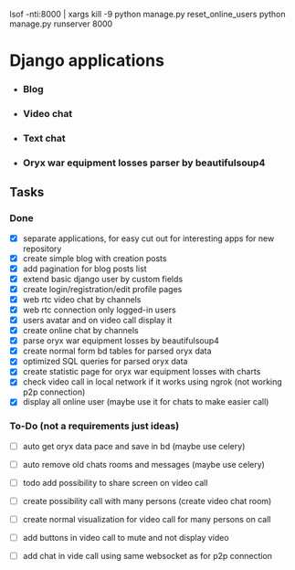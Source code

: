  lsof -nti:8000 | xargs kill -9 
 python manage.py reset_online_users
 python manage.py runserver 8000
# Django applications 
- ### Blog
- ### Video chat
- ### Text chat
- ### Oryx war equipment losses parser by beautifulsoup4
## Tasks

### Done
- [x] separate applications, for easy cut out for interesting apps for new repository
- [x] create simple blog with creation posts
- [x] add pagination for blog posts list
- [x] extend basic django user by custom fields
- [x] create login/registration/edit profile pages
- [x] web rtc video chat by channels
- [x] web rtc connection only logged-in users
- [x] users avatar and on video call display it
- [x] create online chat by channels
- [x] parse oryx war equipment losses by beautifulsoup4
- [x] create normal form bd tables for parsed oryx data
- [x] optimized SQL queries for parsed oryx data
- [x] create statistic page for oryx war equipment losses with charts
- [x] check video call in local network if it works using ngrok (not working p2p connection)
- [x] display all online user (maybe use it for chats to make easier call)

### To-Do (not a requirements just ideas)
    
- [ ] auto get oryx data pace and save in bd (maybe use celery)
    
- [ ] auto remove old chats rooms and messages (maybe use celery)   

- [ ] todo add possibility to share screen on video call
- [ ] create possibility call with many persons (create video chat room)
- [ ] create normal visualization for video call for many persons on call
- [ ] add buttons in video call to mute and not display video
- [ ] add chat in vide call using same websocket as for p2p connection

    
